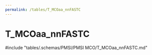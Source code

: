 ```yaml
---
permalink: /tables/T_MCOaa_nnFASTC
---
```

# T_MCOaa_nnFASTC
<!-- SPDX-License-Identifier: MPL-2.0 -->

<!-- ATTENTION : Ne pas supprimer ou modifier la ligne ci-dessous -->
#include "tables/.schemas/PMSI/PMSI MCO/T_MCOaa_nnFASTC.md"
<!-- ATTENTION : Ne pas supprimer ou modifier la ligne ci-dessus -->
